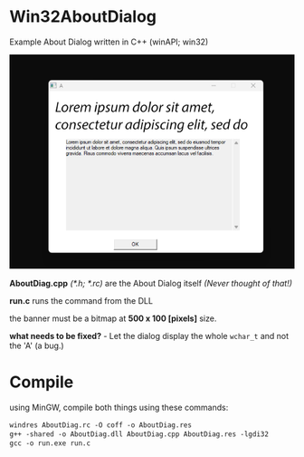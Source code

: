 # Win32AboutDialog
Example About Dialog written in C++ (winAPI; win32) 

<img src="photos/screenshot.png">

__AboutDiag.cpp__ _(*.h; *.rc)_ are the About Dialog itself *(Never thought of that!)*

**run.c** runs the command from the DLL

the banner must be a bitmap at **500 x 100 [pixels]** size.

**what needs to be fixed?** - Let the dialog display the whole `wchar_t` and not the 'A' (a bug.) 

# Compile
using MinGW, compile both things using these commands:

```batch
windres AboutDiag.rc -O coff -o AboutDiag.res
g++ -shared -o AboutDiag.dll AboutDiag.cpp AboutDiag.res -lgdi32
gcc -o run.exe run.c 
```

